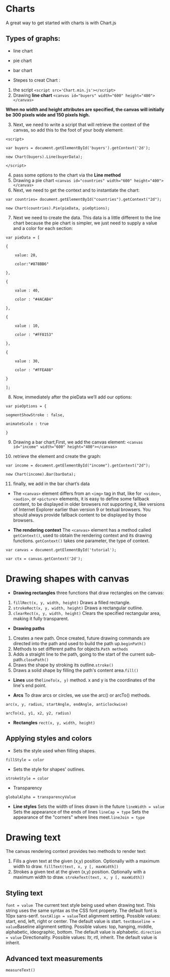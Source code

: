 # Charts 

A great way to get started with charts is with Chart.js

## Types of graphs: 
*  line chart
* pie chart
*  bar chart

* Stepes to creat Chart :
1. the script ``<script src='Chart.min.js'></script>``
2. Drawing **line chart** ``<canvas id="buyers" width="600" height="400"></canvas>``

 **When no width and height attributes are specified, the canvas will initially be 300 pixels wide and 150 pixels high.**

3. Next, we need to write a script that will retrieve the context of the canvas, so add this to the foot of your body element:
 
 ``<script>``

   ``var buyers = document.getElementById('buyers').getContext('2d');``

   ``new Chart(buyers).Line(buyerData);``

 ``</script>``

4. pass some options to the chart via the **Line method**
5. Drawing a pie chart ``<canvas id="countries" width="600" height="400"></canvas>``
6. Next, we need to get the context and to instantiate the chart:

``var countries= document.getElementById("countries").getContext("2d");``

``new Chart(countries).Pie(pieData, pieOptions);``

7. Next we need to create the data. This data is a little different to the line chart because the pie chart is simpler, we just need to supply a value and a color for each section:

``var pieData = [``

	{

		value: 20,

		color:"#878BB6"

	},

	{

		value : 40,

		color : "#4ACAB4"

	},

	{

		value : 10,

		color : "#FF8153"

	},

	{

		value : 30,

		color : "#FFEA88"

	}

``];``

8. Now, immediately after the pieData we’ll add our options:

``var pieOptions = {``

	segmentShowStroke : false,

	animateScale : true

``}``

9. Drawing a bar chart,First, we add the canvas element: ``<canvas id="income" width="600" height="400"></canvas>``

10. retrieve the element and create the graph: 

``var income = document.getElementById("income").getContext("2d");``

``new Chart(income).Bar(barData);``

11. finally, we add in the bar chart’s data


* The `<canvas>` element differs from an ``<img>`` tag in that, like for`` <video>``, ``<audio>``, or ``<picture``> elements, it is easy to define some fallback content, to be displayed in older browsers not supporting it, like versions of Internet Explorer earlier than version 9 or textual browsers. You should always provide fallback content to be displayed by those browsers.

* **The rendering context**
 The ``<canvas>`` element has a method called`` getContext()``, used to obtain the rendering context and its drawing functions. ``getContext()`` takes one parameter, the type of context.

``var canvas = document.getElementById('tutorial');``

``var ctx = canvas.getContext('2d');``

# Drawing shapes with canvas


* **Drawing rectangles** three functions that draw rectangles on the canvas:
1. ``fillRect(x, y, width, height)`` Draws a filled rectangle.
2. ``strokeRect(x, y, width, height)`` Draws a rectangular outline.
3. ``clearRect(x, y, width, height)`` Clears the specified rectangular area, making it fully transparent.

* **Drawing paths**
1. Creates a new path. Once created, future drawing commands are directed into the path and used to build the path up.`beginPath()`
2. Methods to set different paths for objects.`Path methods`
3. Adds a straight line to the path, going to the start of the current sub-path.`closePath()`
4. Draws the shape by stroking its outline.`stroke()`
5. Draws a solid shape by filling the path's content area.`fill()`


* **Lines** 
use the``lineTo(x, y)`` method. x and y is the coordinates of the line's end point.

* **Arcs**
To draw arcs or circles, we use the arc() or arcTo() methods.

``arc(x, y, radius, startAngle, endAngle, anticlockwise)``

``arcTo(x1, y1, x2, y2, radius)``

* **Rectangles** 
``rect(x, y, width, height)``

## Applying styles and colors 
* Sets the style used when filling shapes.

``fillStyle = color``

* Sets the style for shapes' outlines.

``strokeStyle = color``

* Transparency

``globalAlpha = transparencyValue``

* **Line styles**
Sets the width of lines drawn in the future ``lineWidth = value``
Sets the appearance of the ends of lines ``lineCap = type``
Sets the appearance of the "corners" where lines meet.``lineJoin = type``

# Drawing text
The canvas rendering context provides two methods to render text:
1. Fills a given text at the given (x,y) position. Optionally with a maximum width to draw. `fillText(text, x, y [, maxWidth])`
2. Strokes a given text at the given (x,y) position. Optionally with a maximum width to draw.
``strokeText(text, x, y [, maxWidth])``

## Styling text
``font = value ``The current text style being used when drawing text. This string uses the same syntax as the CSS font property. The default font is 10px sans-serif.
``textAlign = value``Text alignment setting. Possible values: start, end, left, right or center. The default value is start.
``textBaseline = value``Baseline alignment setting. Possible values: top, hanging, middle, alphabetic, ideographic, bottom. The default value is alphabetic.
``direction = value`` Directionality. Possible values: ltr, rtl, inherit. The default value is inherit.

## Advanced text measurements
``measureText()``



